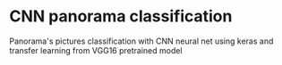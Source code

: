 # CNN panorama classification
Panorama's pictures classification with CNN neural net using keras and transfer learning from VGG16 pretrained model
